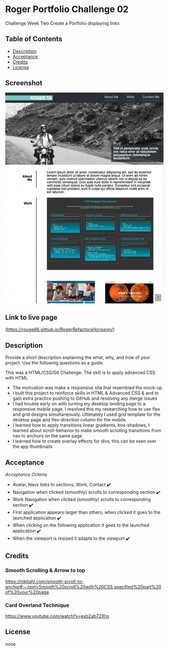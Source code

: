 # Roger Portfolio Challenge 02
Challenge Week Two Create a Portfolio displaying links

## Table of Contents
- [Description](#description)
- [Acceptance](#acceptance)
- [Credits](#credits)
- [License](#license)

## Screenshot
![alt text](https://github.com/rouge86/Rogers-Portfolio-Challenge-02/blob/5d17879edba84d8fa0f486eb37cba2c9567ae61e/rogerportfolio.png?raw=true)

## Link to live page
(https://rouge86.github.io/RogerRefactorsHoriseon/)




## Description

Provide a short description explaining the what, why, and how of your project. Use the following questions as a guide:

This was a HTML/CSS/Git Challenge: The skill is to apply advanced CSS with HTML
- The motivation was make a responsive site that resembled the mock-up
- I built this project to reinforce skills in HTML & Advanced CSS & and to gain extra practice pushing to GitHub and resolving any merge issues
- I had trouble early on with turning my desktop landing page to a responsive mobile page. 
  I resolved this my researching how to use flex and grid designs simultaneously.
  Ultimately I used grid template for the desktop page and flex-direction column for the mobile.
- I learned how to apply transitions,linear gradients, box-shadows, I learned about scroll-behavior to make smooth scrolling transitions from nav to anchors on the same page.
- I learned how to create overlay effects for divs, this can be seen over the app thumbnails

## Acceptance
*Acceptance Criteria*
- Avatar, Navs links to sections, Work, Contact ✔️
- Navigation when clicked (smoothly) scrolls to corresponding section ✔️
- Work Navigation when clicked (smoothly) scrolls to corresponding section ✔️
- First application appears larger than others, when clicked it goes to the launched application ✔️
- When clicking on the following application it goes to the launched application ✔️
- When the viewport is resized it adapts to the viewport ✔️

## Credits

### Smooth Scrolling & Arrow to top
https://nikitahl.com/smooth-scroll-to-anchor#:~:text=Smooth%20scroll%20with%20CSS,specified%20part%20of%20your%20page.

### Card Overland Technique
https://www.youtube.com/watch?v=exb2ab72Xhs


## License

none

